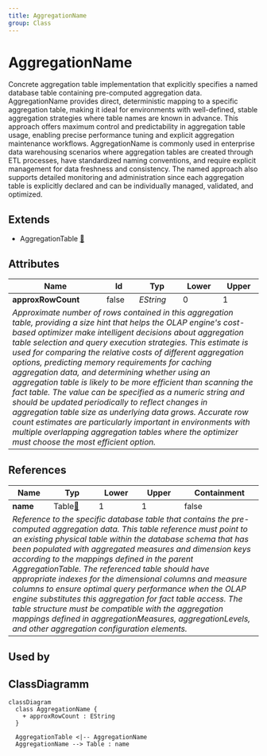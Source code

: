 ```yaml
---
title: AggregationName
group: Class
---
```


# AggregationName<a name="class-aggregationname"></a>

Concrete aggregation table implementation that explicitly specifies a named database table containing pre-computed aggregation data. AggregationName provides direct, deterministic mapping to a specific aggregation table, making it ideal for environments with well-defined, stable aggregation strategies where table names are known in advance. This approach offers maximum control and predictability in aggregation table usage, enabling precise performance tuning and explicit aggregation maintenance workflows. AggregationName is commonly used in enterprise data warehousing scenarios where aggregation tables are created through ETL processes, have standardized naming conventions, and require explicit management for data freshness and consistency. The named approach also supports detailed monitoring and administration since each aggregation table is explicitly declared and can be individually managed, validated, and optimized.
## Extends
- AggregationTable [🔗](./class-AggregationTable)
## Attributes

<table>
  <thead>
    <tr>
      <th>Name</th>
      <th>Id</th>
      <th>Typ</th>
      <th>Lower</th>
      <th>Upper</th>
    </tr>
  </thead>
  <tbody>
    <tr>
      <td><strong>approxRowCount</strong></td>
      <td>false</td>
      <td><em>EString</em></td>
      <td>0</td>
      <td>1</td>
    </tr>
    <tr>
      <td colspan="5"><em>Approximate number of rows contained in this aggregation table, providing a size hint that helps the OLAP engine's cost-based optimizer make intelligent decisions about aggregation table selection and query execution strategies. This estimate is used for comparing the relative costs of different aggregation options, predicting memory requirements for caching aggregation data, and determining whether using an aggregation table is likely to be more efficient than scanning the fact table. The value can be specified as a numeric string and should be updated periodically to reflect changes in aggregation table size as underlying data grows. Accurate row count estimates are particularly important in environments with multiple overlapping aggregation tables where the optimizer must choose the most efficient option.</em></td>
    </tr>
  </tbody>
</table>

## References

<table>
  <thead>
    <tr>
      <th>Name</th>
      <th>Typ</th>
      <th>Lower</th>
      <th>Upper</th>
      <th>Containment</th>
    </tr>
  </thead>
  <tbody>
    <tr>
      <td><strong>name</strong></td>
      <td>Table<a href="./class-Table">🔗</a></td>
      <td>1</td>
      <td>1</td>
      <td>false</td>
    </tr>
    <tr>
      <td colspan="5"><em>Reference to the specific database table that contains the pre-computed aggregation data. This table reference must point to an existing physical table within the database schema that has been populated with aggregated measures and dimension keys according to the mappings defined in the parent AggregationTable. The referenced table should have appropriate indexes for the dimensional columns and measure columns to ensure optimal query performance when the OLAP engine substitutes this aggregation for fact table access. The table structure must be compatible with the aggregation mappings defined in aggregationMeasures, aggregationLevels, and other aggregation configuration elements.</em></td>
    </tr>
  </tbody>
</table>



## Used by


## ClassDiagramm

```mermaid
classDiagram
  class AggregationName {
    + approxRowCount : EString
  }

  AggregationTable <|-- AggregationName
  AggregationName --> Table : name

```
